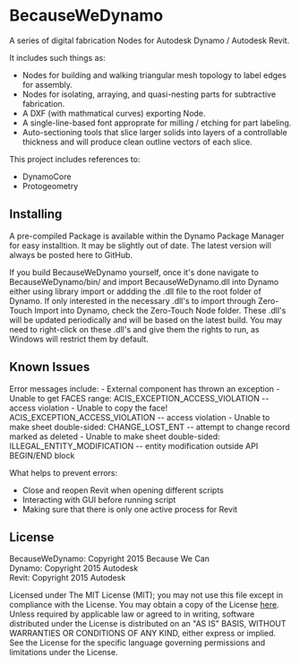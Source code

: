 <h1>BecauseWeDynamo</h1>
A series of digital fabrication Nodes for Autodesk Dynamo / Autodesk Revit.

It includes such things as:
<ul>
<li>Nodes for building and walking triangular mesh topology to label edges for assembly.</li>
<li>Nodes for isolating, arraying, and quasi-nesting parts for subtractive fabrication.</li>
<li>A DXF (with mathmatical curves) exporting Node.</li>
<li>A single-line-based font approprate for milling / etching for part labeling.</li>
<li>Auto-sectioning tools that slice larger solids into layers of a controllable thickness and will produce clean outline vectors of each slice.</li>
</ul>

This project includes references to:
<ul><li>DynamoCore</li>
<li>Protogeometry</li></ul>

<h2>Installing</h2>
<p>A pre-compiled Package is available within the Dynamo Package Manager for easy installtion. It may be slightly out of date. The latest version will always be posted here to GitHub.</p>
<p>If you build BecauseWeDynamo yourself, once it's done navigate to BecauseWeDynamo/bin/ and import BecauseWeDynamo.dll into Dynamo either using library import or addding the .dll file to the root folder of Dynamo. If only interested in the necessary .dll's to import through Zero-Touch Import into Dynamo, check the Zero-Touch Node folder. These .dll's will be updated periodically and will be based on the latest build. You may need to right-click on these .dll's and give them the rights to run, as Windows will restrict them by default.</p>

<h2>Known Issues</h2>
Error messages include:
- External component has thrown an exception
- Unable to get FACES range: ACIS_EXCEPTION_ACCESS_VIOLATION -- access violation
- Unable to copy the face! ACIS_EXCEPTION_ACCESS_VIOLATION -- access violation
- Unable to make sheet double-sided: CHANGE_LOST_ENT -- attempt to change record marked as deleted
- Unable to make sheet double-sided: ILLEGAL_ENTITY_MODIFICATION -- entity modification outside API BEGIN/END block

What helps to prevent errors:
- Close and reopen Revit when opening different scripts
- Interacting with GUI before running script
- Making sure that there is only one active process for Revit

<h2>License</h2>
BecauseWeDynamo: Copyright 2015 Because We Can
</br>Dynamo: Copyright 2015 Autodesk
</br>Revit: Copyright 2015 Autodesk
<p>Licensed under The MIT License (MIT); you may not use this file except in compliance with the License. You may obtain a copy of the License <a href="https://github.com/BecauseWeCan/BecauseWeDynamo/blob/master/LICENSE.md">here</a>. Unless required by applicable law or agreed to in writing, software distributed under the License is distributed on an "AS IS" BASIS, WITHOUT WARRANTIES OR CONDITIONS OF ANY KIND, either express or implied. See the License for the specific language governing permissions and limitations under the License.
